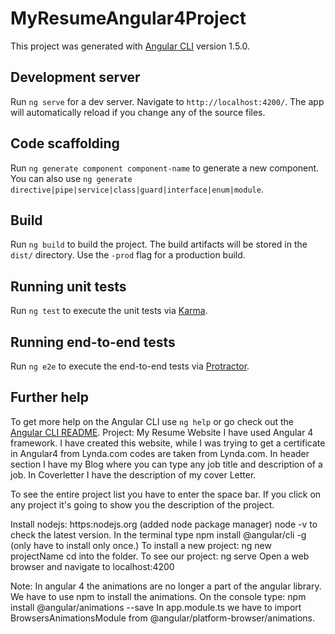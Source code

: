 # MyResumeAngular4Project

This project was generated with [Angular CLI](https://github.com/angular/angular-cli) version 1.5.0.

## Development server

Run `ng serve` for a dev server. Navigate to `http://localhost:4200/`. The app will automatically reload if you change any of the source files.

## Code scaffolding

Run `ng generate component component-name` to generate a new component. You can also use `ng generate directive|pipe|service|class|guard|interface|enum|module`.

## Build

Run `ng build` to build the project. The build artifacts will be stored in the `dist/` directory. Use the `-prod` flag for a production build.

## Running unit tests

Run `ng test` to execute the unit tests via [Karma](https://karma-runner.github.io).

## Running end-to-end tests

Run `ng e2e` to execute the end-to-end tests via [Protractor](http://www.protractortest.org/).

## Further help

To get more help on the Angular CLI use `ng help` or go check out the [Angular CLI README](https://github.com/angular/angular-cli/blob/master/README.md).
Project: My Resume Website
I have used Angular 4 framework. I have created this website, while I was trying  to get a certificate in Angular4 from Lynda.com 
codes are taken from Lynda.com.
In header section I have my Blog where you can type any job title and description of a job. In Coverletter I have the description of my 
cover Letter.

To see the entire project list you have to enter the space bar.
If you click on any project it's going to show you the description of the project.

Install nodejs: https:nodejs.org (added node package manager)
node -v to check the latest version.
In the terminal type npm install @angular/cli -g (only have to install only once.)
To install a new project: ng new projectName
cd into the folder.
To see our project: ng serve
Open a web browser and navigate to localhost:4200

Note: In angular 4 the animations are no longer a part of the angular library.
We have to use npm to install the animations.
On the console type: npm install @angular/animations --save
In app.module.ts we have to import BrowsersAnimationsModule from @angular/platform-browser/animations.
